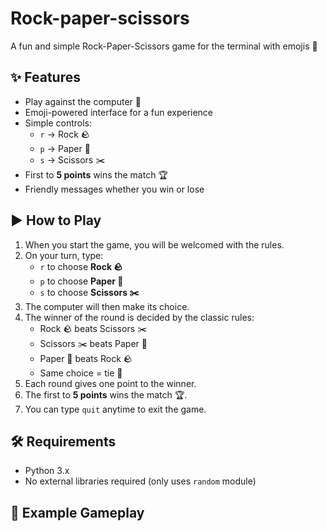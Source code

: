 # Rock-paper-scissors
A fun and simple Rock-Paper-Scissors game for the terminal with emojis 🎉  
## ✨ Features
- Play against the computer 🤖  
- Emoji-powered interface for a fun experience  
- Simple controls:  
  - `r` → Rock 🪨  
  - `p` → Paper 📄  
  - `s` → Scissors ✂️  
- First to **5 points** wins the match 🏆  
- Friendly messages whether you win or lose  

## ▶️ How to Play
1. When you start the game, you will be welcomed with the rules.  
2. On your turn, type:
   - `r` to choose **Rock 🪨**  
   - `p` to choose **Paper 📄**  
   - `s` to choose **Scissors ✂️**  
3. The computer will then make its choice.  
4. The winner of the round is decided by the classic rules:
   - Rock 🪨 beats Scissors ✂️  
   - Scissors ✂️ beats Paper 📄  
   - Paper 📄 beats Rock 🪨  
   - Same choice = tie 🤝  
5. Each round gives one point to the winner.  
6. The first to **5 points** wins the match 🏆.  
7. You can type `quit` anytime to exit the game.  

## 🛠 Requirements
- Python 3.x  
- No external libraries required (only uses `random` module)  

## 🌟 Example Gameplay
